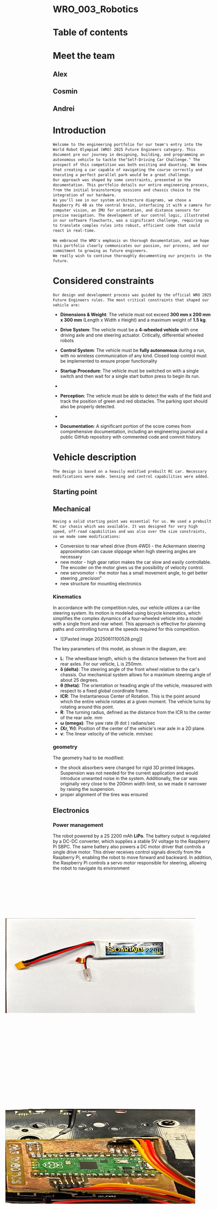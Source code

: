 ﻿# WRO_003_Robotics

# Table of contents
# Meet the team
## Alex
## Cosmin
## Andrei
# Introduction

	Welcome to the engineering portfolio for our team's entry into the World Robot Olympiad (WRO) 2025 Future Engineers category. This document pre our journey in designing, building, and programming an autonomous vehicle to tackle the"Self-Driving Car Challenge." The prospect of this competition was both exciting and daunting. We knew that creating a car capable of navigating the course correctly and executing a perfect parallel park would be a great challenge.
	Our approach was shaped by some constraints, presented in the documentation. This portfolio details our entire engineering process, from the initial brainstorming sessions and chassis choice to the integration of our hardware.
	As you'll see in our system architecture diagrams, we chose a Raspberry Pi 4B as the central brain, interfacing it with a camera for computer vision, an IMU for orientation, and distance sensors for precise navigation. The development of our control logic, illustrated in our software flowcharts, was a significant challenge, requiring us to translate complex rules into robust, efficient code that could react in real-time.

	We embraced the WRO's emphasis on thorough documentation, and we hope this portfolio clearly communicates our passion, our process, and our commitment to growing as future engineers.
	We really wish to continue thoroughly docummenting our projects in the future.
# Considered constraints
	Our design and development process was guided by the official WRO 2025 Future Engineers rules. The most critical constraints that shaped our vehicle are:

- **Dimensions & Weight**: The vehicle must not exceed **300 mm x 200 mm x 300 mm** (Length x Width x Height) and a maximum weight of **1.5 kg**.
    
- **Drive System**: The vehicle must be a **4-wheeled vehicle** with one driving axle and one steering actuator. Critically, differential wheeled robots
    
- **Control System**: The vehicle must be **fully autonomous** during a run, with no wireless communication of any kind. Closed loop control must be implemented to ensure proper functionality
    
- **Startup Procedure**: The vehicle must be switched on with a single switch and then wait for a single start button press to begin its run.
- 
- **Perception**: The vehicle must be able to detect the walls of the field and track the position of green and red obstacles. The parking spot should also be properly detected.
- 
- **Documentation**: A significant portion of the score comes from comprehensive documentation, including an engineering journal and a public GitHub repository with commented code and commit history.
# Vehicle description
	The design is based on a heavily modified prebuilt RC car. Necessary modifications were made. Sensing and control capabilities were added.
## Starting point

## Mechanical
	Having a solid starting point was essential for us. We used a prebuilt RC car chasis which was available. It was designed for very high speed, off-road capabilities and was also over the size constraints, so we made some modifications:
- Conversion to rear wheel drive (from 4WD) - the Ackermann steering approximation can cause slippage when high steering angles are necessary 
- new motor - high gear ration makes the car slow and easily controllable. The encoder on the motor gives us the possibility of velocity control.
- new servomotor - the motor has a small movement angle, to get better steering „precision”
- new structure for mounting electronics 
### Kinematics

In accordance with the competition rules, our vehicle utilizes a car-like steering system. Its motion is modeled using bicycle kinematics, which simplifies the complex dynamics of a four-wheeled vehicle into a model with a single front and rear wheel. This approach is effective for planning paths and controlling turns at the speeds required for this competition.
- ![[Pasted image 20250611100528.png]]

The key parameters of this model, as shown in the diagram, are:

- **L**: The wheelbase length, which is the distance between the front and rear axles. For our vehicle, L is 250mm.
- **δ (delta)**: The steering angle of the front wheel relative to the car's chassis. Our mechanical system allows for a maximum steering angle of about 25 degrees.
- **θ (theta)**: The orientation or heading angle of the vehicle, measured with respect to a fixed global coordinate frame.
- **ICR**: The Instantaneous Center of Rotation. This is the point around which the entire vehicle rotates at a given moment. The vehicle turns by rotating around this point.
- **R**: The turning radius, defined as the distance from the ICR to the center of the rear axle. mm
- **ω (omega)**: The yaw rate (θ dot ) radians/sec
- **(Xr, Yr)**: Position of the center of the vehicle's rear axle in a 2D plane.
- **v**: The linear velocity of the vehicle. mm/sec
### geometry
The geometry had to be modified:
- the shock absorbers were changed for rigid 3D printed linkages. Suspension was not needed for the current application and would introduce unwanted noise in the system. Additionally, the car was originally very close to the 200mm width limit, so we made it narrower by raising the suspension.
- proper alignment of the tires was ensured 
## Electronics

### Power management
The robot  powered by a 2S 2200 mAh **LiPo**. The battery output is regulated by a DC-DC converter, which supplies a stable 5V voltage to the Raspberry Pi SBPC.
The same battery also powers a DC motor driver that controls a single drive motor. This driver receives control signals directly from the Raspberry Pi, enabling the robot to move forward and backward. In addition, the Raspberry Pi controls a servo motor responsible for steering, allowing the robot to navigate its environment
<img src = "Poze/baterry.jpg" width = "300" height = "600" style="transform: rotate(270deg);" >
<img src = "Poze/pi_pico.jpg" width = "300" height = "600" style="transform: rotate(270deg);" >
<img src = "Poze/top_plate.jpg" width = "300" height = "600" style="transform: rotate(270deg);" >
<img src = "Poze/bottom_plate.jpg" width = "300" height = "600" style="transform: rotate(270deg);" >
<img src = "Poze/etching.jpeg" width = "300" height = "600" style="transform: rotate(270deg);" >
<img src = "Poze/drill.jpeg" width = "300" height = "600" style="transform: rotate(270deg);" >
<img src = "Poze/raspberry_pi_top.jpg" width = "300" height = "600" style="transform: rotate(270deg);" >
<img src = "Poze/raspberry_pi.jpg" width = "300" height = "600" style="transform: rotate(270deg);" >
<img src = "Poze/resist.jpeg" width = "300" height = "600" style="transform: rotate(270deg);" >
<img src = "Poze/RPIPCB.jpeg" width = "300" height = "600" style="transform: rotate(270deg);" >
<img src = "Poze/solder.jpeg" width = "300" height = "600" style="transform: rotate(270deg);" >

### Sensor management


- A raspberry pi camera 2 wide is used because:
	- It was already available to us
	- Ease of use
	- Good viewing angle
	- Low distortion
	- previous experience
	- small, compact size
	- Link : https://www.raspberrypi.com/products/camera-module-v2/
- 
- two Time-of-Flight (ToF) 8x8 multizone ranging sensor with 90 degrees FoV where used because:
	- They were already available to us
	- They are an alternative to a LIDAR sensor, however:
		- cheaper
		- higher sampling rate
		- it has 2D capabilities (compared to a spinning LIDAR)
		- Link : https://www.st.com/en/imaging-and-photonics-solutions/vl53l7cx.html
- Motor encoder: a two-channel hall effect encoder, preinstalled on the back of the motor was used because:
	- It was already installed
	- It allows for velocity control
	- It allows for calculation of displacement
	- Link: [Pololu - 12V Motor with 64 CPR Encoder for 37D mm Metal Gearmotors (No Gearbox, Helical Pinion)](https://www.pololu.com/product/4750)
- MPU 6050 IMU was used because:
	- It was already available
	- We found an easy to use RPI Python library
	- It allows for future development of advanced positioning algorithms
#
## Software
Pentru ca o mașină să se poată conduce singură, trebuie luate în considerare două aspecte esențiale: **hardware-ul** și **software-ul**. Partea de hardware este dezvoltată de colegii mei, iar de partea de software mă ocup eu.

Algoritmul este cel care "inteligentizează" fiecare dispozitiv. Să descriem codul în detaliu:

1.  **Alegerea limbajului de programare (Python)**: Am optat pentru **Python** datorită ușurinței sale de înțelegere, logicii simple și comunității extinse, care facilitează colaborarea în echipă și crește nivelul de abstractizare, chiar dacă personal aș fi preferat C/C++.
2.  **Alegerea bibliotecii de procesare a imaginilor (OpenCV)**: Pentru procesarea vizuală, vom folosi **OpenCV**. Aceasta este o bibliotecă recunoscută, cu o comunitate vastă, fiind, de asemenea, *cross-platform* (compatibilă cu multiple limbaje de programare precum C++, Python, Java etc.).

Algoritmul pe care îl vom crea este unul simplu, care preia informații de la cameră - s - a folosit camera wide Picamera. Exista suport pentru utilizarea acesteia cu Raspberry Pi. (am folosit Pi4B, 4 GB)
---

### Mobility Management
### Obstacle Management

Vom începe cu explicarea algoritmului pentru cameră:

Primul pas este **importarea bibliotecilor** necesare. O bibliotecă este o colecție de cod pre-scris care oferă funcționalități specifice, accelerând procesul de dezvoltare și simplificând complexitatea anumitor operațiuni.

```python
import cv2
import numpy as np
from picamera2 import Picamera2
```

**Descrierea bibliotecilor:**

* **`cv2` (OpenCV)**: Utilizată pentru procesarea imaginilor și viziune computerizată.
* **`numpy` (Numerical Python)**: O bibliotecă fundamentală pentru calcule științifice și operații cu array-uri multidimensionale.
* **`Picamera2`**: O versiune nouă a bibliotecii pentru controlul camerelor video de la Raspberry Pi.

```python
hsv = cv2.cvtColor(frame, cv2.COLOR_BGR2HSV)
```

**Transformarea imaginii în spațiul de culoare HSV:** Această linie de cod convertește imaginea primită (presupusă a fi în format BGR - Blue, Green, Red) în spațiul de culoare HSV (Hue, Saturation, Value). Conversia în HSV este adesea preferată pentru detecția culorilor, deoarece separă informația de luminozitate (Value) de cea de culoare (Hue și Saturation), făcând detecția mai robustă la variațiile de iluminare.

```python
lowerRed1 = np.array([0, 120, 70])
upperRed1 = np.array([10, 255, 255])
lowerRed2 = np.array([170, 120, 70])
upperRed2 = np.array([180, 255, 255])
```

**Definirea intervalelor de culoare pentru roșu:** Am definit două intervale de culori pentru roșu (deoarece roșul se află la ambele capete ale spectrului de culori în spațiul HSV). Aceste intervale vor fi utilizate pentru a crea o mască, izolând pixelii care corespund acestor culori.

```python
maskRed1 = cv2.inRange(hsv, lowerRed1, upperRed1)
maskRed2 = cv2.inRange(hsv, lowerRed2, upperRed2)
redMask = cv2.bitwise_or(maskRed1, maskRed2)
```

**Crearea măștii pentru culoarea roșie:** Aceste linii aplică un filtru pe imaginea HSV și returnează o mască binară (`redMask`). Pixelii din mască vor fi albi (255) acolo unde culoarea se încadrează în intervalele de roșu definite, și negri (0) în caz contrar. Prin combinarea (`bitwise_or`) celor două măști se obține masca finală pentru roșu.

```python
lowerGreen = np.array([35, 50, 50])
upperGreen = np.array([85, 255, 255])
greenMask = cv2.inRange(hsv, lowerGreen, upperGreen)
```

**Crearea măștii pentru culoarea verde:** Similar cu roșu, definim un interval de culoare pentru verde și creăm masca corespunzătoare (`greenMask`).

```python
kernel = np.ones((4,4), np.uint8)
redMask = cv2.erode(redMask, kernel, iterations=3)
greenMask = cv2.erode(greenMask, kernel, iterations=3)
```

**Erodarea măștilor:** Aplicăm o operație de **eroziune** măștilor roșie și verde. Aceasta ajută la eliminarea zgomotului, a pixelilor izolați și la separarea obiectelor care ar putea fi conectate. Parametrul `kernel` definește forma și dimensiunea elementului de structurare, iar `iterations` controlează de câte ori se aplică operația.

```python
redContours, _ = cv2.findContours(redMask, cv2.RETR_EXTERNAL, cv2.CHAIN_APPROX_SIMPLE)
largestRed = None
maxRedArea = 0

for cnt in redContours:
    area = cv2.contourArea(cnt)
    if area > maxRedArea and area > 100:
        maxRedArea = area
        largestRed = cnt
```

**Detectarea contururilor roșii și găsirea celui mai mare obiect roșu:** Aici se detectează contururile (adică granițele) obiectelor din masca roșie. Apoi, se iterează prin aceste contururi pentru a identifica pe cel cu cea mai mare arie (suprafață), reprezentând cel mai mare obiect roșu detectat. Pragul de `100` pixeli este folosit pentru a filtra contururile mici, considerate zgomot.

```python
greenContours, _ = cv2.findContours(greenMask, cv2.RETR_EXTERNAL, cv2.CHAIN_APPROX_SIMPLE)
largestGreen = None
maxGreenArea = 0
for cnt in greenContours:
    area = cv2.contourArea(cnt)
    if area > maxGreenArea and area > 100:
        maxGreenArea = area
        largestGreen = cnt
```

**Detectarea contururilor verzi și găsirea celui mai mare obiect verde:** Similar cu roșu, se detectează contururile obiectelor din masca verde și se identifică cel mai mare obiect verde.

```python
largestObject = None
objectColor = None
if largestRed is not None and largestGreen is not None:
    if maxRedArea > maxGreenArea:
        largestObject = largestRed
        objectColor = "red"
    else:
        largestObject = largestGreen
        objectColor = "green"
elif largestRed is not None:
    largestObject = largestRed
    objectColor = "red"
elif largestGreen is not None:
    largestObject = largestGreen
    objectColor = "green"
```

**Determinarea celui mai mare obiect detectat:** Această secțiune compară ariile celui mai mare obiect roșu și celui mai mare obiect verde. Dacă ambele culori sunt prezente, se alege obiectul cu aria cea mai mare. Dacă doar una dintre culori este prezentă, se alege obiectul corespunzător. Variabilele `largestObject` și `objectColor` vor stoca informațiile despre obiectul dominant.

```python
redPixels = cv2.countNonZero(redMask)
greenPixels = cv2.countNonZero(greenMask)
totalPixels = frame.shape[0] * frame.shape[1]
```

**Calculul numărului de pixeli pentru fiecare culoare:** Aici se numără pixelii non-zero (adică pixelii albi, care reprezintă culoarea detectată) din fiecare mască. De asemenea, se calculează numărul total de pixeli din imagine.

```python
redPercentage = (redPixels / totalPixels) * 100
greenPercentage = (greenPixels / totalPixels) * 100
```

**Calculul procentajului de pixeli:** Se calculează procentajul de pixeli roșii și verzi din întreaga imagine, oferind o măsură a prevalenței fiecărei culori.

```python
return redMask, greenMask, redPercentage, greenPercentage, largestObject, objectColor
```

**Returnarea valorilor:** Funcția `detectColors` returnează măștile pentru roșu și verde, procentajele acestora, cel mai mare obiect detectat (dacă există) și culoarea acestuia.

```python
def main():
```

**Funcția principală `main`:** Aceasta este funcția de intrare a programului, unde se inițiază și se controlează fluxul principal de execuție.

```python
picam2 = Picamera2()
```

**Inițializarea camerei:** Se creează o instanță a clasei `Picamera2` pentru a interacționa cu camera Raspberry Pi.

```python
config = picam2.create_preview_configuration(main={"size": (640, 480)})
picam2.configure(config)
```

**Configurarea camerei:** Se configurează camera pentru a capta imagini la o rezoluție de `640x480` pixeli, adecvată pentru previzualizare.

```python
picam2.start()
```

**Pornirea stream-ului camerei:** Se pornește captarea video de la cameră.

```python
try:
```

**Bloc `try`:** Acest bloc gestionează excepțiile care ar putea apărea în timpul execuției programului, asigurând o închidere curată a resurselor.

```python
while True:
```

**Bucla principală de procesare:** Această buclă rulează continuu, procesând fiecare cadru capturat de cameră.

```python
frame = picam2.capture_array()
frame = cv2.cvtColor(frame, cv2.COLOR_RGB2BGR)
displayFrame = frame.copy()
```

**Capturarea și pregătirea imaginii:** Se captează un cadru de la cameră, se convertește din formatul RGB (specific `Picamera2`) în BGR (specific OpenCV) și se creează o copie a cadrului pentru a fi afișată, fără a modifica imaginea originală.

```python
redMask, greenMask, redPerc, greenPerc, largestObj, objColor = detectColors(frame)
```

**Apelarea funcției de detecție a culorilor:** Se apelează funcția `detectColors` cu cadrul curent pentru a obține măștile, procentajele și informațiile despre cel mai mare obiect detectat.

```python
if largestObj is not None:
    x,y,w,h = cv2.boundingRect(largestObj)
    if objColor == "red":
        color = (0, 0, 255)  # Red
        label = f"Largest Red: {cv2.contourArea(largestObj):.0f}px"
    else:
        color = (0, 255, 0)  # Green
        label = f"Largest Green: {cv2.contourArea(largestObj):.0f}px"
```

**Desenarea dreptunghiului de încadrare și a etichetei:** Dacă a fost detectat un obiect dominant (`largestObj` nu este `None`), se calculează coordonatele dreptunghiului de încadrare al acestuia. Apoi, se definesc culoarea și eticheta care vor fi folosite pentru a desena dreptunghiul și textul pe imaginea de afișat, indicând culoarea și aria obiectului.

```python
cv2.rectangle(displayFrame, (x,y), (x+w,y+h), color, 3)
cv2.putText(displayFrame, label, (x,y-10), cv2.FONT_HERSHEY_SIMPLEX, 0.7, color, 2)
```

**Afișarea vizualizărilor:** Se desenează dreptunghiul de încadrare și textul etichetei pe imaginea destinată afișării.

```python
redDisplay = cv2.cvtColor(redMask, cv2.COLOR_GRAY2BGR)
greenDisplay = cv2.cvtColor(greenMask, cv2.COLOR_GRAY2BGR)
```

**Pregătirea măștilor pentru afișare:** Măștile binare (care sunt imagini pe un singur canal, gri) sunt convertite în imagini BGR cu 3 canale, pentru a putea fi afișate alături de cadrul original.

```python
topRow = np.hstack((displayFrame, redDisplay))
bottomRow = np.hstack((greenDisplay, np.zeros_like(frame)))
combined = np.vstack((topRow, bottomRow))
```

**Combinarea imaginilor pentru afișare:** Imaginile sunt combinate orizontal (`hstack`) și vertical (`vstack`) pentru a crea o singură fereastră de afișare care să conțină cadrul original cu detecția obiectului, masca roșie și masca verde. `np.zeros_like(frame)` creează o imagine neagră de aceeași dimensiune cu cadrul original, folosită pentru a umple spațiul rămas liber.

```python
cv2.putText(combined, "Original (Largest Object)", (10, 30),
    cv2.FONT_HERSHEY_SIMPLEX, 0.7, (255,255,255), 2)
cv2.putText(combined, "Red Mask", (650, 30),
    cv2.FONT_HERSHEY_SIMPLEX, 0.7, (0,0,255), 2)
cv2.putText(combined, "Green Mask", (10, 510),
    cv2.FONT_HERSHEY_SIMPLEX, 0.7, (0,255,0), 2)
```

**Adăugarea etichetelor text pe imaginile combinate:** Se adaugă etichete text pe imaginea combinată pentru a identifica fiecare secțiune (cadru original, mască roșie, mască verde).

```python
cv2.imshow("Largest Object Detection", combined)
```

**Afișarea ferestrei:** Se afișează fereastra cu imaginile combinate.

```python
if objColor == "red" and redPerc > 5:
    print("Right")
elif objColor == "green" and greenPerc > 5:
    print("Left")
else:
    print("Just GO")
```

**Logica de decizie a mișcării:** Această secțiune implementează o logică simplă de decizie bazată pe culoarea obiectului dominant și procentajul de pixeli. Dacă un obiect roșu dominant depășește un anumit prag, se sugerează o mișcare "Right" (dreapta); dacă un obiect verde dominant depășește pragul, se sugerează "Left" (stânga). În caz contrar, mașina ar trebui să "Just GO" (să meargă înainte).

```python
if cv2.waitKey(1) & 0xFF == ord('q'):
    break
```

**Controlul buclei și închiderea:** Se așteaptă o tastă timp de 1 milisecundă. Dacă tasta apăsată este 'q', bucla se întrerupe, încheind programul.

```python
finally:
    picam2.stop()
    cv2.destroyAllWindows()
```

**Bloc `finally`:** Acest bloc se execută întotdeauna, indiferent dacă a apărut o excepție sau nu. Este folosit pentru a opri stream-ul camerei și a închide toate ferestrele OpenCV, asigurând eliberarea resurselor.

```python
if __name__ == "__main__":
    main()
```

**Punctul de intrare al programului:** Această construcție standard Python asigură că funcția `main()` este apelată doar atunci când scriptul este executat direct (nu când este importat ca modul).
